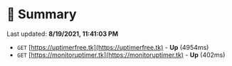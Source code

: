 # 📖 Summary
Last updated: **8/19/2021, 11:41:03 PM**

- `GET` [https://uptimerfree.tk](https://uptimerfree.tk) - **Up** (4954ms)
- `GET` [https://monitoruptimer.tk](https://monitoruptimer.tk) - **Up** (402ms)

